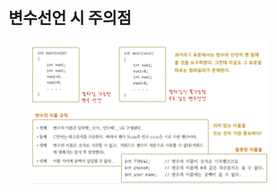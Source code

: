 # 변수선언 시  주의점

<figure><img src="../../../../.gitbook/assets/image (8) (1).png" alt=""><figcaption></figcaption></figure>
